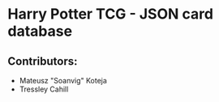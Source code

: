 # Harry Potter TCG - JSON card database

## Contributors:

- Mateusz "Soanvig" Koteja
- Tressley Cahill
<!-- - Samuel Jackson -->